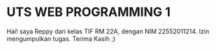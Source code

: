 # UTS WEB PROGRAMMING 1
Hai! saya Reppy dari kelas TIF RM 22A, dengan NIM 22552011214. Izin mengumpulkan tugas.
Terima Kasih ;)
